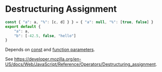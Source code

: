 # Destructuring Assignment

```js
const { "a": a, "%": [c, d] } } = { "a": null, "%": [true, false] }
export default {
    "a": a,
    "b": [-42.5, false, "hello"]
}
```

Depends on [const](./212-const.md) and [function parameters](./312-parameters.md).

See https://developer.mozilla.org/en-US/docs/Web/JavaScript/Reference/Operators/Destructuring_assignment.
